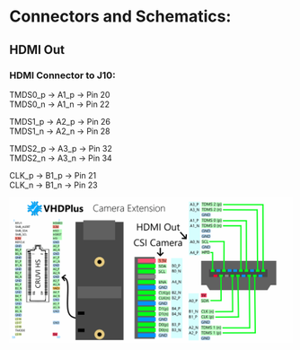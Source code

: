 # Connectors and Schematics:
## HDMI Out
### HDMI Connector to J10:

TMDS0_p -> A1_p -> Pin 20 \
TMDS0_n -> A1_n -> Pin 22 

TMDS1_p -> A2_p -> Pin 26 \
TMDS1_n -> A2_n -> Pin 28 

TMDS2_p -> A3_p -> Pin 32 \
TMDS2_n -> A3_n -> Pin 34 

CLK_p   -> B1_p -> Pin 21 \
CLK_n   -> B1_n -> Pin 23 


<img src="/images/CruviCam.png">


